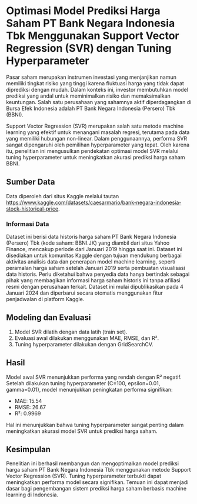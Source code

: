 # Optimasi Model Prediksi Harga Saham PT Bank Negara Indonesia Tbk Menggunakan Support Vector Regression (SVR) dengan Tuning Hyperparameter

Pasar saham merupakan instrumen investasi yang menjanjikan namun memiliki tingkat risiko yang tinggi karena fluktuasi harga yang tidak dapat diprediksi dengan mudah. Dalam konteks ini, investor membutuhkan model prediksi yang andal untuk meminimalkan risiko dan memaksimalkan keuntungan. Salah satu perusahaan yang sahamnya aktif diperdagangkan di Bursa Efek Indonesia adalah PT Bank Negara Indonesia (Persero) Tbk (BBNI).

Support Vector Regression (SVR) merupakan salah satu metode machine learning yang efektif untuk menangani masalah regresi, terutama pada data yang memiliki hubungan non-linear. Dalam penggunaannya, performa SVR sangat dipengaruhi oleh pemilihan hyperparameter yang tepat. Oleh karena itu, penelitian ini mengusulkan pendekatan optimasi model SVR melalui tuning hyperparameter untuk meningkatkan akurasi prediksi harga saham BBNI.

## Sumber Data
Data diperoleh dari situs Kaggle melalui tautan https://www.kaggle.com/datasets/caesarmario/bank-negara-indonesia-stock-historical-price. 

### Informasi Data
Dataset ini berisi data historis harga saham PT Bank Negara Indonesia (Persero) Tbk (kode saham: BBNI.JK) yang diambil dari situs Yahoo Finance, mencakup periode dari Januari 2019 hingga saat ini. Dataset ini disediakan untuk komunitas Kaggle dengan tujuan mendukung berbagai aktivitas analisis data dan penerapan model machine learning, seperti peramalan harga saham setelah Januari 2019 serta pembuatan visualisasi data historis. Perlu diketahui bahwa penyedia data hanya bertindak sebagai pihak yang membagikan informasi harga saham historis ini tanpa afiliasi resmi dengan perusahaan terkait. Dataset ini mulai dipublikasikan pada 4 Januari 2024 dan diperbarui secara otomatis menggunakan fitur penjadwalan di platform Kaggle.

## Modeling dan Evaluasi
1. Model SVR dilatih dengan data latih (train set).
2. Evaluasi awal dilakukan menggunakan MAE, RMSE, dan R².
3. Tuning hyperparameter dilakukan dengan GridSearchCV.

## Hasil 
Model awal SVR menunjukkan performa yang rendah dengan R² negatif. Setelah dilakukan tuning hyperparameter (C=100, epsilon=0.01, gamma=0.01), model menunjukkan peningkatan performa signifikan:
- MAE: 15.54
- RMSE: 26.67
- R²: 0.9969

Hal ini menunjukkan bahwa tuning hyperparameter sangat penting dalam meningkatkan akurasi model SVR untuk prediksi harga saham.

## Kesimpulan 
Penelitian ini berhasil membangun dan mengoptimalkan model prediksi harga saham PT Bank Negara Indonesia Tbk menggunakan metode Support Vector Regression (SVR). Tuning hyperparameter terbukti dapat meningkatkan performa model secara signifikan. Temuan ini dapat menjadi dasar bagi pengembangan sistem prediksi harga saham berbasis machine learning di Indonesia.
